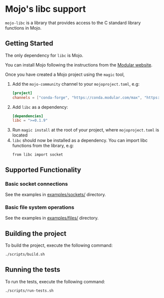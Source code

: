 # Mojo's libc support

`mojo-libc` is a library that provides access to the C standard library functions in Mojo.

## Getting Started

The only dependency for `libc` is Mojo.

You can install Mojo following the instructions from the [Modular website](https://www.modular.com/max/mojo).

Once you have created a Mojo project using the `magic` tool,

1. Add the `mojo-community` channel to your `mojoproject.toml`, e.g:
   ```toml
   [project]
   channels = ["conda-forge", "https://conda.modular.com/max", "https://repo.prefix.dev/mojo-community"]
   ```
2. Add `libc` as a dependency:
   ```toml
   [dependencies]
   libc = ">=0.1.9"
   ```
3. Run `magic install` at the root of your project, where `mojoproject.toml` is located
4. `libc` should now be installed as a dependency. You can import libc functions from the library, e.g:
    ```mojo
    from libc import socket
    ```

## Supported Functionality

### Basic socket connections

See the examples in [examples/sockets/](examples/sockets/) directory.

### Basic file system operations

See the examples in [examples/files/](examples/files/) directory.
## Building the project

To build the project, execute the following command:

```bash
./scripts/build.sh
```

## Running the tests

To run the tests, execute the following command:

```bash
./scripts/run-tests.sh
```
